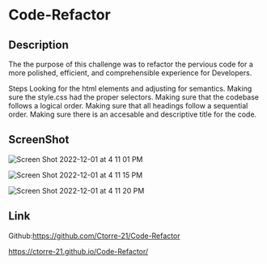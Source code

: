# Code-Refactor

## Description
The the purpose of this challenge was to refactor the pervious code for a more polished, efficient, and comprehensible experience for Developers.

Steps
Looking for the html elements and adjusting for semantics.
Making sure the style.css had the proper selectors.
Making sure that the codebase follows a logical order.
Making sure that all headings follow a sequential order.
Making sure there is an accesable and descriptive title for the code.



## ScreenShot
![Screen Shot 2022-12-01 at 4 11 01 PM](https://user-images.githubusercontent.com/106834675/205160442-aa065528-ac6e-4ee3-aa90-84b0644b5375.png)

![Screen Shot 2022-12-01 at 4 11 15 PM](https://user-images.githubusercontent.com/106834675/205160619-9cc2c2e8-969d-49ee-b3c9-f78fb0a0404e.png)

![Screen Shot 2022-12-01 at 4 11 20 PM](https://user-images.githubusercontent.com/106834675/205160631-ad44883e-5dea-492e-82ad-64dce627d574.png)

## Link
Github:https://github.com/Ctorre-21/Code-Refactor 

https://ctorre-21.github.io/Code-Refactor/




